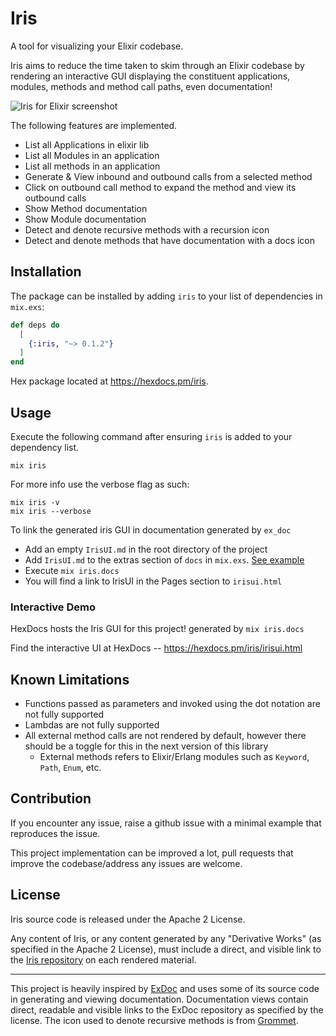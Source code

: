 # Iris

A tool for visualizing your Elixir codebase.

Iris aims to reduce the time taken to skim through an Elixir codebase by rendering an interactive GUI displaying the constituent applications, modules, methods and method call paths, even documentation!

![Iris for Elixir screenshot](./screenshot.png)

The following features are implemented.

- List all Applications in elixir lib
- List all Modules in an application
- List all methods in an application
- Generate & View inbound and outbound calls from a selected method
- Click on outbound call method to expand the method and view its outbound calls
- Show Method documentation
- Show Module documentation
- Detect and denote recursive methods with a recursion icon
- Detect and denote methods that have documentation with a docs icon

## Installation

The package can be installed by adding `iris` to your list of dependencies in `mix.exs`:

```elixir
def deps do
  [
    {:iris, "~> 0.1.2"}
  ]
end
```

Hex package located at <https://hexdocs.pm/iris>.

## Usage

Execute the following command after ensuring `iris` is added to your dependency list.

```
mix iris
```

For more info use the verbose flag as such:

```
mix iris -v
mix iris --verbose
```

To link the generated iris GUI in documentation generated by `ex_doc`

- Add an empty `IrisUI.md` in the root directory of the project
- Add `IrisUI.md` to the extras section of `docs` in `mix.exs`. [See example](./mix.exs)
- Execute `mix iris.docs`
- You will find a link to IrisUI in the Pages section to `irisui.html`

### Interactive Demo

HexDocs hosts the Iris GUI for this project! generated by `mix iris.docs`

Find the interactive UI at HexDocs -- <https://hexdocs.pm/iris/irisui.html>

## Known Limitations

- Functions passed as parameters and invoked using the dot notation are not fully supported
- Lambdas are not fully supported
- All external method calls are not rendered by default, however there should be a toggle for this in the next version of this library
  - External methods refers to Elixir/Erlang modules such as `Keyword`, `Path`, `Enum`, etc.

## Contribution

If you encounter any issue, raise a github issue with a minimal example that reproduces the issue.

This project implementation can be improved a lot, pull requests that improve the codebase/address any issues are welcome.

## License

Iris source code is released under the Apache 2 License.

Any content of Iris, or any content generated by any "Derivative Works" (as specified in the Apache 2 License), must include a direct, and visible link to the [Iris repository](https://github.com/rahultumpala/iris) on each rendered material.

<hr>

This project is heavily inspired by [ExDoc](https://github.com/elixir-lang/ex_doc) and uses some of its source code in generating and viewing documentation. Documentation views contain direct, readable and visible links to the ExDoc repository as specified by the license. The icon used to denote recursive methods is from [Grommet](https://seekicon.com/artist/grommet).
